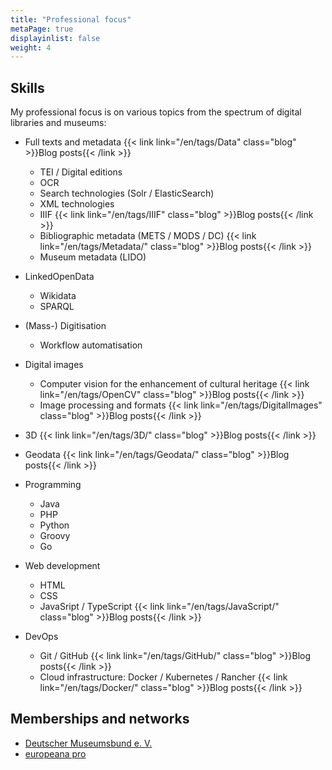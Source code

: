 ```yaml
---
title: "Professional focus"
metaPage: true
displayinlist: false
weight: 4
---
```


## Skills

My professional focus is on various topics from the spectrum of digital libraries and museums:

* Full texts and metadata {{< link link="/en/tags/Data" class="blog" >}}Blog posts{{< /link >}}
  * TEI / Digital editions
  * OCR
  * Search technologies (Solr / ElasticSearch)
  * XML technologies
  * IIIF {{< link link="/en/tags/IIIF" class="blog" >}}Blog posts{{< /link >}}
  * Bibliographic metadata (METS / MODS / DC) {{< link link="/en/tags/Metadata/" class="blog" >}}Blog posts{{< /link >}}
  * Museum metadata (LIDO)

* LinkedOpenData
  * Wikidata
  * SPARQL

* (Mass-) Digitisation
  * Workflow automatisation

* Digital images
  * Computer vision for the enhancement of cultural heritage {{< link link="/en/tags/OpenCV" class="blog" >}}Blog posts{{< /link >}}
  * Image processing and formats {{< link link="/en/tags/DigitalImages" class="blog" >}}Blog posts{{< /link >}}

* 3D {{< link link="/en/tags/3D/" class="blog" >}}Blog posts{{< /link >}}

* Geodata {{< link link="/en/tags/Geodata/" class="blog" >}}Blog posts{{< /link >}}

* Programming
  * Java
  * PHP
  * Python
  * Groovy
  * Go

* Web development
  * HTML
  * CSS
  * JavaSript / TypeScript {{< link link="/en/tags/JavaScript/" class="blog" >}}Blog posts{{< /link >}}

* DevOps
  * Git / GitHub {{< link link="/en/tags/GitHub/" class="blog" >}}Blog posts{{< /link >}}
  * Cloud infrastructure: Docker / Kubernetes / Rancher {{< link link="/en/tags/Docker/" class="blog" >}}Blog posts{{< /link >}}

## Memberships and networks

* [Deutscher Museumsbund e. V.](https://museumsbund.de/)
* [europeana pro](https://pro.europeana.eu/)
